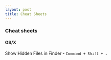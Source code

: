 ```yaml
---
layout: post
title: Cheat Sheets
---
```


### Cheat sheets

#### OS/X
Show Hidden Files in Finder - `Command + Shift + .`
